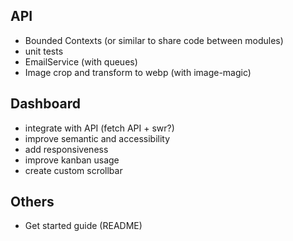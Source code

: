 ## API

- Bounded Contexts (or similar to share code between modules)
- unit tests
- EmailService (with queues)
- Image crop and transform to webp (with image-magic)

## Dashboard

- integrate with API (fetch API + swr?)
- improve semantic and accessibility
- add responsiveness
- improve kanban usage
- create custom scrollbar

## Others

- Get started guide (README)
